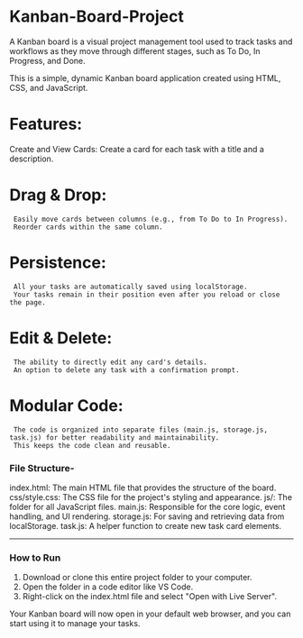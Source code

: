 # Kanban-Board-Project
A Kanban board is a visual project management tool used to track tasks and workflows as they move through different stages, such as To Do, In Progress, and Done.

This is a simple, dynamic Kanban board application created using HTML, CSS, and JavaScript.
# Features:

Create and View Cards: Create a card for each task with a title and a description.

# Drag & Drop:
     Easily move cards between columns (e.g., from To Do to In Progress).
     Reorder cards within the same column.
# Persistence:
     All your tasks are automatically saved using localStorage.
     Your tasks remain in their position even after you reload or close the page.
    
# Edit & Delete:
     The ability to directly edit any card's details.
     An option to delete any task with a confirmation prompt.
# Modular Code:
     The code is organized into separate files (main.js, storage.js, task.js) for better readability and maintainability.
     This keeps the code clean and reusable.

### File Structure-

  index.html: The main HTML file that provides the structure of the board.
  css/style.css: The CSS file for the project's styling and appearance.
  js/: The folder for all JavaScript files.
      main.js: Responsible for the core logic, event handling, and UI rendering.
      storage.js: For saving and retrieving data from localStorage.
      task.js: A helper function to create new task card elements.

---

### How to Run

1.  Download or clone this entire project folder to your computer.
2.  Open the folder in a code editor like VS Code.
3.  Right-click on the index.html file and select "Open with Live Server".

Your Kanban board will now open in your default web browser, and you can start using it to manage your tasks.
